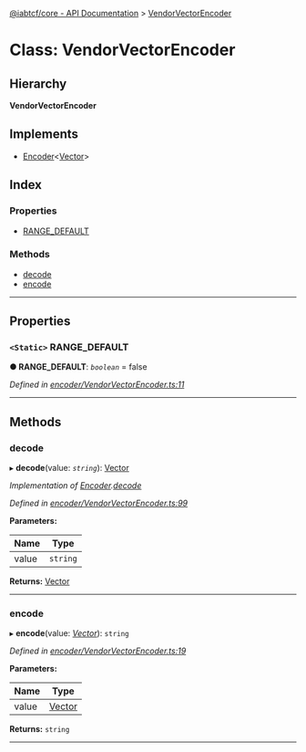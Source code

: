 [@iabtcf/core - API Documentation](../README.md) > [VendorVectorEncoder](../classes/vendorvectorencoder.md)

# Class: VendorVectorEncoder

## Hierarchy

**VendorVectorEncoder**

## Implements

* [Encoder](../interfaces/encoder.md)<[Vector](vector.md)>

## Index

### Properties

* [RANGE_DEFAULT](vendorvectorencoder.md#range_default)

### Methods

* [decode](vendorvectorencoder.md#decode)
* [encode](vendorvectorencoder.md#encode)

---

## Properties

<a id="range_default"></a>

### `<Static>` RANGE_DEFAULT

**● RANGE_DEFAULT**: *`boolean`* = false

*Defined in [encoder/VendorVectorEncoder.ts:11](https://github.com/chrispaterson/iabtcf-es/blob/fa69024/modules/core/src/encoder/VendorVectorEncoder.ts#L11)*

___

## Methods

<a id="decode"></a>

###  decode

▸ **decode**(value: *`string`*): [Vector](vector.md)

*Implementation of [Encoder](../interfaces/encoder.md).[decode](../interfaces/encoder.md#decode)*

*Defined in [encoder/VendorVectorEncoder.ts:99](https://github.com/chrispaterson/iabtcf-es/blob/fa69024/modules/core/src/encoder/VendorVectorEncoder.ts#L99)*

**Parameters:**

| Name | Type |
| ------ | ------ |
| value | `string` |

**Returns:** [Vector](vector.md)

___
<a id="encode"></a>

###  encode

▸ **encode**(value: *[Vector](vector.md)*): `string`

*Defined in [encoder/VendorVectorEncoder.ts:19](https://github.com/chrispaterson/iabtcf-es/blob/fa69024/modules/core/src/encoder/VendorVectorEncoder.ts#L19)*

**Parameters:**

| Name | Type |
| ------ | ------ |
| value | [Vector](vector.md) |

**Returns:** `string`

___

